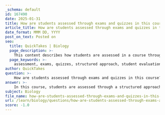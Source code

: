 ```yaml
---
_schema: default
id: 167490
date: 2025-01-31
title: How are students assessed through exams and quizzes in this course?
article_title: How are students assessed through exams and quizzes in this course?
date_format: MMM DD, YYYY
post_on_text: Posted on
seo:
  title: QuickTakes | Biology
  page_description: >-
    This content describes how students are assessed in a course through a structured system of exams and quizzes, detailing the types of assessments, their purposes, and the grading system used to evaluate student performance.
  page_keywords: >-
    assessment, exams, quizzes, structured approach, student evaluation, lecture exams, formative assessments, summative assessments, grading system, learning feedback
author: QuickTakes
question: >-
    How are students assessed through exams and quizzes in this course?
answer: >-
    In this course, students are assessed through a structured approach that includes both exams and quizzes. The assessment methods are designed to evaluate students' understanding of the material and provide ongoing feedback throughout the semester.\n\n### Exam Structure\n1. **Lecture Exams**: There are four lecture exams scheduled throughout the course. Each exam focuses on specific modules, with the first exam covering the initial ten topics. Subsequent exams address additional content areas. The final exam is comprehensive, meaning it encompasses all material covered during the semester.\n\n2. **Quizzes**: Quizzes are administered regularly to reinforce learning and provide continuous feedback. These quizzes serve as formative assessments, allowing students to gauge their understanding of the material before the more significant summative assessments (the exams).\n\n### Assessment Types\n- **Summative Assessments**: These are used to evaluate student learning at the end of instructional units, such as the final exams and projects.\n- **Formative Assessments**: These include quizzes and in-class activities that provide ongoing feedback during the learning process.\n\n### Grading System\nThe grading system typically allocates percentages to various components of student performance. For example, a common breakdown might be:\n- **Exams**: 45%\n- **Homework**: 30%\n- **Participation**: 25%\n\nThis combination of assessments ensures that students are evaluated comprehensively, taking into account both their understanding of the material and their engagement in the learning process. \n\nOverall, the structured assessment approach, which includes both direct measures (exams and quizzes) and indirect measures (feedback and participation), aims to provide a thorough evaluation of student learning and progress in the course.
subject: Biology
file_name: how-are-students-assessed-through-exams-and-quizzes-in-this-course.md
url: /learn/biology/questions/how-are-students-assessed-through-exams-and-quizzes-in-this-course
score: -1.0
---
```


&nbsp;